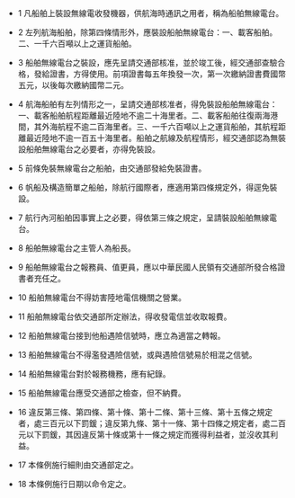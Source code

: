 * 1 凡船舶上裝設無線電收發機器，供航海時通訊之用者，稱為船舶無線電台。

* 2 左列航海船舶，除第四條情形外，應裝設船舶無線電台：一、載客船舶。二、一千六百噸以上之運貨船舶。

* 3 船舶無線電台之裝設，應先呈請交通部核准，並於竣工後，經交通部查驗合格，發給證書，方得使用。前項證書每五年換發一次，第一次繳納證書費國幣五元，以後每次繳納國幣二元。

* 4 航海船舶有左列情形之一，呈請交通部核准者，得免裝設船舶無線電台：一、載客船舶航程距離最近陸地不逾二十海里者。二、載客船舶往復兩海港間，其外海航程不逾二百海里者。三、一千六百噸以上之運貨船舶，其航程距離最近陸地不逾一百五十海里者。船舶之航線及航程情形，經交通部認為無裝設船舶無線電台之必要者，亦得免裝設。

* 5 前條免裝無線電台之船舶，由交通部發給免裝證書。

* 6 帆船及構造簡單之船舶，除航行國際者，應適用第四條規定外，得逕免裝設。

* 7 航行內河船舶因事實上之必要，得依第三條之規定，呈請裝設船舶無線電台。

* 8 船舶無線電台之主管人為船長。

* 9 船舶無線電台之報務員、值更員，應以中華民國人民領有交通部所發合格證書者充任之。

* 10 船舶無線電台不得妨害陸地電信機關之營業。

* 11 船舶無線電台依交通部所定辦法，得收發電信並收取報費。

* 12 船舶無線電台接到他船遇險信號時，應立為適當之轉報。

* 13 船舶無線電台不得濫發遇險信號，或與遇險信號易於相混之信號。

* 14 船舶無線電台對於報務機務，應有紀錄。

* 15 船舶無線電台應受交通部之檢查，但不納費。

* 16 違反第三條、第四條、第十條、第十二條、第十三條、第十五條之規定者，處三百元以下罰鍰；違反第九條、第十一條、第十四條之規定者，處二百元以下罰鍰，其因違反第十條或第十一條之規定而獲得利益者，並沒收其利益。

* 17 本條例施行細則由交通部定之。

* 18 本條例施行日期以命令定之。

